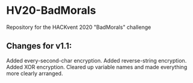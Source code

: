 # HV20-BadMorals
Repository for the HACKvent 2020 "BadMorals" challenge

## Changes for v1.1:
Added every-second-char encryption.
Added reverse-string encryption.
Added XOR encryption.
Cleared up variable names and made everything more clearly arranged.

